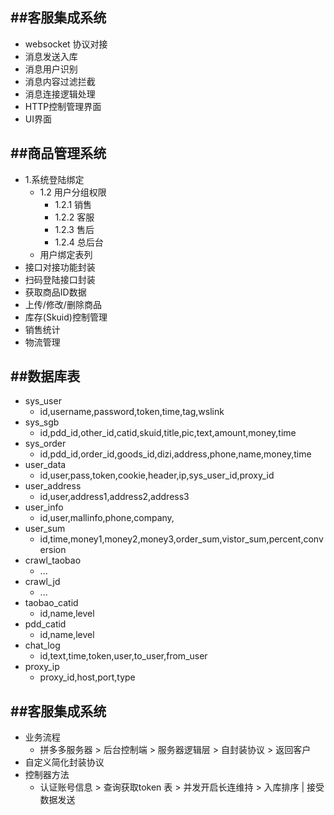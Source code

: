 ##客服集成系统
---
+ websocket 协议对接
 +  消息发送入库
 +  消息用户识别
 +  消息内容过滤拦截
 +  消息连接逻辑处理
 +  HTTP控制管理界面
 +  UI界面

##商品管理系统
---
+ 1.系统登陆绑定
  + 1.2 用户分组权限
     + 1.2.1 销售
     + 1.2.2 客服
     + 1.2.3 售后
     + 1.2.4 总后台
  + 用户绑定表列
+ 接口对接功能封装
 + 扫码登陆接口封装
 + 获取商品ID数据
 + 上传/修改/删除商品
 + 库存(Skuid)控制管理
 + 销售统计
 + 物流管理


##数据库表
---
+ sys_user
	+ id,username,password,token,time,tag,wslink
+ sys_sgb
	+ id,pdd_id,other\_id,catid,skuid,title,pic,text,amount,money,time
+ sys_order
	+ id,pdd_id,order\_id,goods\_id,dizi,address,phone,name,money,time
+ user_data
	+ id,user,pass,token,cookie,header,ip,sys_user\_id,proxy\_id
+ user_address
	+ id,user,address1,address2,address3
+ user_info
	+ id,user,mallinfo,phone,company,
+ user_sum
	+ id,time,money1,money2,money3,order_sum,vistor\_sum,percent,conversion
+ crawl_taobao
	+ ...
+ crawl_jd
	+ ...
+ taobao_catid
	+ id,name,level
+ pdd_catid
	+ id,name,level
+ chat_log
	+ id,text,time,token,user,to_user,from\_user
+ proxy_ip
	+ proxy_id,host,port,type

##客服集成系统
---
+ 业务流程
	+ 拼多多服务器 > 后台控制端 > 服务器逻辑层 > 自封装协议 > 返回客户
+ 自定义简化封装协议
+ 控制器方法
	+ 认证账号信息 > 查询获取token 表 > 并发开启长连维持 > 入库排序 | 接受数据发送


